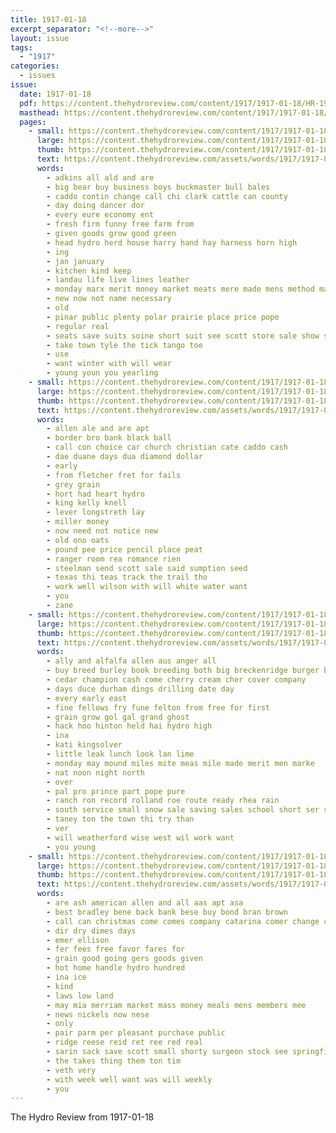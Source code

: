 ```yaml
---
title: 1917-01-18
excerpt_separator: "<!--more-->"
layout: issue
tags:
  - "1917"
categories:
  - issues
issue:
  date: 1917-01-18
  pdf: https://content.thehydroreview.com/content/1917/1917-01-18/HR-1917-01-18.pdf
  masthead: https://content.thehydroreview.com/content/1917/1917-01-18/masthead/HR-1917-01-18.jpg
  pages:
    - small: https://content.thehydroreview.com/content/1917/1917-01-18/small/HR-1917-01-18-01.jpg
      large: https://content.thehydroreview.com/content/1917/1917-01-18/large/HR-1917-01-18-01.jpg
      thumb: https://content.thehydroreview.com/content/1917/1917-01-18/thumbnails/HR-1917-01-18-01.jpg
      text: https://content.thehydroreview.com/assets/words/1917/1917-01-18/HR-1917-01-18-01.txt
      words:
        - adkins all ald and are
        - big bear buy business boys buckmaster bull bales
        - caddo contin change call chi clark cattle can county
        - day doing dancer dor
        - every eure economy ent
        - fresh firm funny free farm from
        - given goods grow good green
        - head hydro herd house harry hand hay harness horn high
        - ing
        - jan january
        - kitchen kind keep
        - landau life live lines leather
        - monday marx merit money market meats mere made mens method marvel
        - new now not name necessary
        - old
        - pinar public plenty polar prairie place price pope
        - regular real
        - seats save suits soine short suit see scott store sale show special set stock steers
        - take town tyle the tick tango toe
        - use
        - want winter with will wear
        - young youn you yearling
    - small: https://content.thehydroreview.com/content/1917/1917-01-18/small/HR-1917-01-18-02.jpg
      large: https://content.thehydroreview.com/content/1917/1917-01-18/large/HR-1917-01-18-02.jpg
      thumb: https://content.thehydroreview.com/content/1917/1917-01-18/thumbnails/HR-1917-01-18-02.jpg
      text: https://content.thehydroreview.com/assets/words/1917/1917-01-18/HR-1917-01-18-02.txt
      words:
        - allen ale and are apt
        - border bro bank black ball
        - call con choice car church christian cate caddo cash
        - dae duane days dua diamond dollar
        - early
        - from fletcher fret for fails
        - grey grain
        - hort had heart hydro
        - king kelly knell
        - lever longstreth lay
        - miller money
        - now need not notice new
        - old ono oats
        - pound pee price pencil place peat
        - ranger room rea romance rien
        - steelman send scott sale said sumption seed
        - texas thi teas track the trail tho
        - work well wilson with will white water want
        - you
        - zane
    - small: https://content.thehydroreview.com/content/1917/1917-01-18/small/HR-1917-01-18-03.jpg
      large: https://content.thehydroreview.com/content/1917/1917-01-18/large/HR-1917-01-18-03.jpg
      thumb: https://content.thehydroreview.com/content/1917/1917-01-18/thumbnails/HR-1917-01-18-03.jpg
      text: https://content.thehydroreview.com/assets/words/1917/1917-01-18/HR-1917-01-18-03.txt
      words:
        - ally and alfalfa allen aus anger all
        - buy breed burley book breeding both big breckenridge burger better best bills
        - cedar champion cash come cherry cream cher cover company
        - days duce durham dings drilling date day
        - every early east
        - fine fellows fry fune felton from free for first
        - grain grow gol gal grand ghost
        - hack hoo hinton held hai hydro high
        - ina
        - kati kingsolver
        - little leak lunch look lan lime
        - monday may mound miles mite meas mile made merit men marke
        - nat noon night north
        - over
        - pal pro prince part pope pure
        - ranch ron record rolland roe route ready rhea rain
        - south service small snow sale saving sales school short ser spring sia store surprise sow sain start schools scott sum see silver shine sell sch stock
        - taney ton the town thi try than
        - ver
        - will weatherford wise west wil work want
        - you young
    - small: https://content.thehydroreview.com/content/1917/1917-01-18/small/HR-1917-01-18-04.jpg
      large: https://content.thehydroreview.com/content/1917/1917-01-18/large/HR-1917-01-18-04.jpg
      thumb: https://content.thehydroreview.com/content/1917/1917-01-18/thumbnails/HR-1917-01-18-04.jpg
      text: https://content.thehydroreview.com/assets/words/1917/1917-01-18/HR-1917-01-18-04.txt
      words:
        - are ash american allen and all aas apt asa
        - best bradley bene back bank bese buy bond bran brown
        - call can christmas come comes company catarina comer change cross cash
        - dir dry dimes days
        - emer ellison
        - fer fees free favor fares for
        - grain good going gers goods given
        - hot home handle hydro hundred
        - ina ice
        - kind
        - laws low land
        - may mia merriam market mass money meals mens members mee
        - news nickels now nese
        - only
        - pair parm per pleasant purchase public
        - ridge reese reid ret ree red real
        - sarin sack save scott small shorty surgeon stock see springfield shorts sale stuff sane settle saturday
        - the takes thing them ton tim
        - veth very
        - with week well want was will weekly
        - you
---
```


The Hydro Review from 1917-01-18

<!--more-->

